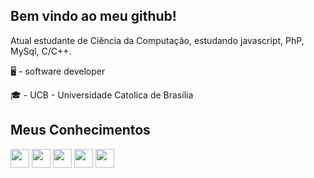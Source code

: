 ## Bem vindo ao meu github!

Atual estudante de Ciência da Computação, estudando javascript, PhP, MySql, C/C++.

🖥 - software developer

🎓 - UCB - Universidade Catolica de Brasília

## Meus Conhecimentos 

<div  display ="inline" >
  <img witdh="30" height= "30" src ="https://cdn.jsdelivr.net/gh/devicons/devicon@latest/icons/c/c-original.svg" />
  <img witdh="30" height= "30" src="https://cdn.jsdelivr.net/gh/devicons/devicon@latest/icons/mysql/mysql-original-wordmark.svg" />
  <img width="30" height= "30" src="https://cdn.jsdelivr.net/gh/devicons/devicon@latest/icons/figma/figma-original.svg" />
  <img width="30" height= "30" src="https://cdn.jsdelivr.net/gh/devicons/devicon@latest/icons/html5/html5-original.svg" />
  <img width="30" height= "30" src="https://cdn.jsdelivr.net/gh/devicons/devicon@latest/icons/css3/css3-original.svg" />
</div>

